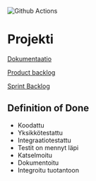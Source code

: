 ![Github Actions](https://github.com/HoolaBoola/ohtu-miniprojekti/workflows/Java%20CI%20with%20Gradle/badge.svg)

# Projekti

[Dokumentaatio](https://docs.google.com/document/d/1qWiSJlG732LREPr8bS2mVURYB_NPm3fy9u_7AJ8n1g0/edit?usp=sharing)

[Product backlog](https://docs.google.com/spreadsheets/d/1UFZhNW9bPXnuyy8PhZKPM4rtDv5bZwuUcMMI8oJrBF4/edit#gid=701303499)

[Sprint Backlog](https://docs.google.com/spreadsheets/d/1UFZhNW9bPXnuyy8PhZKPM4rtDv5bZwuUcMMI8oJrBF4/edit#gid=0)

## Definition of Done

* Koodattu
* Yksikkötestattu
* Integraatiotestattu
* Testit on mennyt läpi
* Katselmoitu
* Dokumentoitu
* Integroitu tuotantoon

